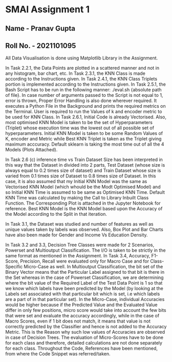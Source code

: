 # SMAI Assignment 1
## Name - Pranav Gupta
## Roll No. - 2021101095

All Data Visualisation is done using Matplotlib Library in the Assignment.

In Task 2.2.1, the Data Points are plotted in a scattered manner and not in any histogram, bar chart, etc.
In Task 2.3.1, the KNN Class is made according to the Instructions given.
In Task 2.4.1, the KNN Class Triplets portion is implemented according to the Instructions given.
In Task 2.5.1, the Bash Script has to be run in the following manner: ./eval.sh {absolute path of file}. In case number of arguments passed to the Script is not equal to 1, error is thrown, Proper Error Handling is also done wherever required. It executes a Python File in the Background and prints the required metrics on the Terminal. User is required to run the Values of k and encoder metric to be used for KNN Class. 
In Task 2.6.1, Initial Code is already Vectorised. Also, most optimised KNN Model is taken to be the set of Hyperparameters (Triplet) whose execution time was the lowest out of all possible set of hyperparameters. Initial KNN Model is taken to be some Random Values of K, encoder and Metric while Best KNN Triplet is taken as the Triplet giving maximum acccuracy. Default sklearn is taking the most time out of all the 4 Models (Plots Attached). 

In Task 2.6 (c) inference time vs Train Dataset Size has been interpreted in this way that the Dataset in divided into 2 parts, Test Dataset (whose size is always equal to 0.2 times size of dataset) and Train Dataset whose size is varied from 0.1 times size of Dataset to 0.8 times size of Dataset. In this case, it is also assumed that my Initial KNN Model was the same as Vectorised KNN Model (which whould be the Modt Optimised Model) and so Initial KNN Time is assumed to be same as Optimised KNN Time. Default KNN Time was calculated by making the Call to Library Inbuilt Class Function. The Corresponding Plot is attached in the Jupyter Notebook for reference. Best KNN Model is the KNN Model based upon the Accuracy of the Model according to the Split in that iteration.

In Task 3.1, the Dataset was studied and number of features as well as unique values taken by labels was observed. Also, Box Plot and Bar Charts have also been made for Gender and Income Vs Education Density.

In Task 3.2 and 3.3, Decision Tree Classes were made for 2 Scenarios, Powerset and Multioutput Classification. The I/O is taken to be strictly in the same format as mentioned in the Assignment.
In Task 3.4, Accuracy, F1-Score, Precision, Recall were evaluated only for Macro Case and for Class-Specific Micro-Case as well. 
In Multioutput Classification, the bit set of the Binary Vector means that the Particular Label assigned to that bit is there in the Set whereas in the case of Powerset Classification, we are determining where the bit value of the Required Label of the Test Data Point is 1 so that we know which labels have been predicted by the Model (by looking at the Labels set associated with that particular bit which is set, i.e which labels are a part of in that particular set).
In the Micro-Case, individual Accuracies would be higher because if the Predicted Value and the Evaluated Value differ in only few positions, micro score would take into account the few bits that were set and evaluate the accuracy accordingly, while in the case of Macro Scores, even if 1 bit does not match, it means that value is not correctly predicted by the Classifier and hence is not added to the Accuracy Metric. This is the Reason why such low values of Accuracies are observed in case of Decision Trees.
The evaluation of Micro-Scores have to be done for each class and therefore, detailed calculations are not done separately for each class.
Throughout the Code, References have been mentioned, from where the Code Snippet was referred/taken.